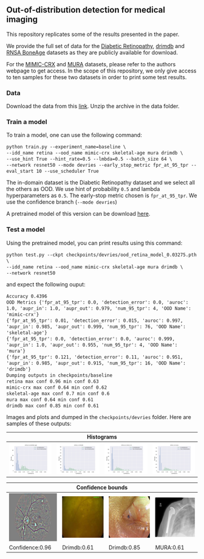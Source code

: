 ## Out-of-distribution detection for medical imaging

This repository replicates some of the results presented in the paper.

We provide the full set of data for the [Diabetic Retinopathy](https://www.kaggle.com/c/diabetic-retinopathy-detection/data), [drimdb](http://isbb.ktu.edu.tr/multimedia/drimdb/) and [RNSA BoneAge](https://www.kaggle.com/kmader/rsna-bone-age) datasets as they are publicly available for download. 

For the [MIMIC-CRX](https://physionet.org/content/mimic-cxr/2.0.0/) and [MURA](https://stanfordmlgroup.github.io/competitions/mura/) datasets, please refer to the authors webpage to get access. In the scope of this repository, we only give access to ten samples for these two datasets in order to print some test results.

### Data

Download the data from this [link](https://drive.google.com/file/d/1oY1Ey8ttwh7eufx2EWf0jQj1LhXIbgBu/view?usp=sharing).
Unzip the archive in the data folder.

### Train a model

To train a model, one can use the following command:
```
python train.py --experiment_name=baseline \
--idd_name retina --ood_name mimic-crx skeletal-age mura drimdb \
--use_hint True --hint_rate=0.5 --lmbda=0.5 --batch_size 64 \
--network resnet50 --mode devries --early_stop_metric fpr_at_95_tpr --eval_start 10 --use_scheduler True
```
The in-domain dataset is the Diabetic Retinopathy dataset and we select all the others as OOD. We use hint of probability ```0.5``` and lambda hyperparameters as ```0.5```. The early-stop metric chosen is ```fpr_at_95_tpr```.  We use the confidence branch (```--mode devries```)

A pretrained model of this version can be download [here](https://drive.google.com/file/d/1uxsNyknFCO2E6WUWWVHOWcRCdZUN54tL/view?usp=sharing).

### Test a model

Using the pretrained model, you can print results using this command:
```
python test.py --ckpt checkpoints/devries/ood_retina_model_0.03275.pth \
--idd_name retina --ood_name mimic-crx skeletal-age mura drimdb \
--network resnet50
```
and expect the following ouput:
```
Accuracy 0.4396
OOD Metrics {'fpr_at_95_tpr': 0.0, 'detection_error': 0.0, 'auroc': 1.0, 'aupr_in': 1.0, 'aupr_out': 0.979, 'num_95_tpr': 4, 'OOD Name': 'mimic-crx'}
{'fpr_at_95_tpr': 0.01, 'detection_error': 0.015, 'auroc': 0.997, 'aupr_in': 0.985, 'aupr_out': 0.999, 'num_95_tpr': 76, 'OOD Name': 'skeletal-age'}
{'fpr_at_95_tpr': 0.0, 'detection_error': 0.0, 'auroc': 0.999, 'aupr_in': 1.0, 'aupr_out': 0.955, 'num_95_tpr': 4, 'OOD Name': 'mura'}
{'fpr_at_95_tpr': 0.121, 'detection_error': 0.11, 'auroc': 0.951, 'aupr_in': 0.985, 'aupr_out': 0.915, 'num_95_tpr': 16, 'OOD Name': 'drimdb'}
Dumping outputs in checkpoints/baseline
retina max conf 0.96 min conf 0.63
mimic-crx max conf 0.64 min conf 0.62
skeletal-age max conf 0.7 min conf 0.6
mura max conf 0.64 min conf 0.61
drimdb max conf 0.85 min conf 0.61
```
Images and plots and dumped in the ```checkpoints/devries``` folder.
Here are samples of these outputs:

<table class="tg">
<thead>
  <tr>
    <th align="center" colspan="4">Histograms</th>
  </tr>
</thead>
<tbody>
  <tr>
    <td class="tg-0pky"><img src="images/skeletal-agehistogram.jpg" width=250px /></td>
    <td class="tg-0pky"><img src="images/drimdbhistogram.jpg" width=250px /></td>
    <td class="tg-0pky"><img src="images/mimic-crxhistogram.jpg" width=250px /></td>
    <td class="tg-0pky"><img src="images/murahistogram.jpg" width=250px /></td>
  </tr>
</tbody>
</table>


<table class="tg">
<thead>
  <tr>
    <th align="center" colspan="4">Confidence bounds</th>
  </tr>
</thead>
<tbody>
  <tr>
    <td class="tg-0pky"><img src="images/retina_0.96.jpg" width=150px /></td>
    <td class="tg-0pky"><img src="images/drimdb_0.61.jpg" width=150px /></td>
    <td class="tg-0pky"><img src="images/drimdb_0.85.jpg" width=150px /></td>
    <td class="tg-0pky"><img src="images/mura_0.61.jpg" width=150px /></td>
  </tr>
    <tr>
    <td class="tg-0pky">Confidence:0.96</td>
    <td class="tg-0pky">Drimdb:0.61</td>
    <td class="tg-0pky">Drimdb:0.85</td>
    <td class="tg-0pky">MURA:0.61</td>
  </tr>
  
</tbody>
</table>



